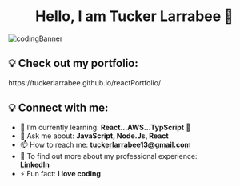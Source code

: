 <h1 align="center"> Hello, I am Tucker Larrabee 👋 </h1>


![codingBanner](https://user-images.githubusercontent.com/94421867/163398321-1f711af9-8be5-465b-ba1c-d6cf7664b2b2.png)

<h2>💡 Check out my portfolio: </h2>
   https://tuckerlarrabee.github.io/reactPortfolio/

<h2>💡 Connect with me: </h2>


<!--
**TuckerLarrabee/TuckerLarrabee** is a ✨ _special_ ✨ repository because its `README.md` (this file) appears on your GitHub profile.
-->

- 🌱 I’m currently learning: **React...AWS...TypScript** 🤣
- 💬 Ask me about: **JavaScript, Node.Js, React**
- 📫 How to reach me: **tuckerlarrabee13@gmail.com**
- 📄 To find out more about my professional experience: **<div class="badge-base LI-profile-badge" data-locale="en_US" data-size="medium" data-theme="light" data-type="VERTICAL" data-vanity="tuckerlarrabee" data-version="v1"><a class="badge-base__link LI-simple-link" href="https://www.linkedin.com/in/tuckerlarrabee?trk=profile-badge">LinkedIn</a></div>**
- ⚡ Fun fact: **I love coding**
<!-- 👯 I’m looking to collaborate on ... -->
<!-- 🔭 I’m currently working on -->



<!-- <h2> 🌐 Languages and Tools : </h2> -->


